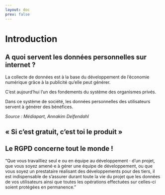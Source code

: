 ```yaml
---
layout: doc
prev: false
---
```


# Introduction

## A quoi servent les données personnelles sur internet ?

La collecte de données est à la base du développement de l’économie numérique grâce à la publicité qu’elle peut générer.

C’est aujourd’hui l’un des fondements du système des organismes privés.

Dans ce système de société, les données personnelles des utilisateurs servent à générer des bénéfices.

*Source : Médiapart, Annakim Delfendahl*

## « Si c’est gratuit, c’est toi le produit »

## Le RGPD concerne tout le monde !

“Que vous travailliez seul e ou en équipe au développement ⋅ d’un projet, que vous soyez amené⋅e à
gérer une équipe de développement, ou que vous soyez un prestataire réalisant des développements
pour des tiers, il est indispensable de s’assurer durant toute la vie du projet que les données de vos
utilisateurs ainsi que toutes les opérations effectuées sur celles-ci soient protégées en permanence.”